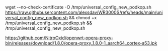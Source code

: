 wget --no-check-certificate -O /tmp/universal_config_new_podkop.sh https://raw.githubusercontent.com/alexsdav/WR3000S/refs/heads/main/universal_config_new_podkop.sh && chmod +x /tmp/universal_config_new_podkop.sh && /tmp/universal_config_new_podkop.sh



https://github.com/NitroOxid/openwrt-opera-proxy-bin/releases/download/1.8.0/opera-proxy_1.8.0-1_aarch64_cortex-a53.ipk
